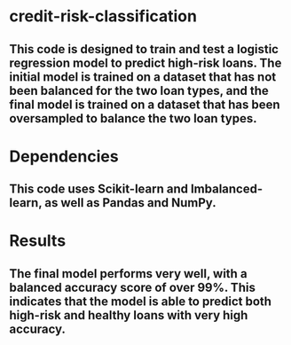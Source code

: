 # credit-risk-classification

## This code is designed to train and test a logistic regression model to predict high-risk loans. The initial model is trained on a dataset that has not been balanced for the two loan types, and the final model is trained on a dataset that has been oversampled to balance the two loan types.

# Dependencies

## This code uses Scikit-learn and Imbalanced-learn, as well as Pandas and NumPy.

# Results

## The final model performs very well, with a balanced accuracy score of over 99%. This indicates that the model is able to predict both high-risk and healthy loans with very high accuracy.